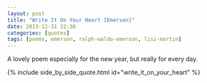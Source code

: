 ```yaml
---
layout: post
title: "Write It On Your Heart [Emerson]"
date: 2013-12-31 22:30
categories: [quotes]
tags: [poems, emerson, ralph-waldo-emerson, lisi-martin]
---
```

A lovely poem especially for the new year, but really for every day.

{% include side_by_side_quote.html id="write_it_on_your_heart" %}
